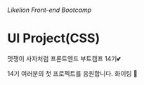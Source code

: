 ###### Likelion Front-end Bootcamp

# UI Project(CSS)

멋쟁이 사자처럼 프론트엔드 부트캠프 14기💕

14기 여러분의 첫 프로젝트를 응원합니다. 화이팅 👏
